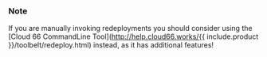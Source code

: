 


### Note

If you are manually invoking redeployments you should consider using the [Cloud 66 CommandLine Tool](http://help.cloud66.works/{{ include.product }}/toolbelt/redeploy.html) instead, as it has additional features!


